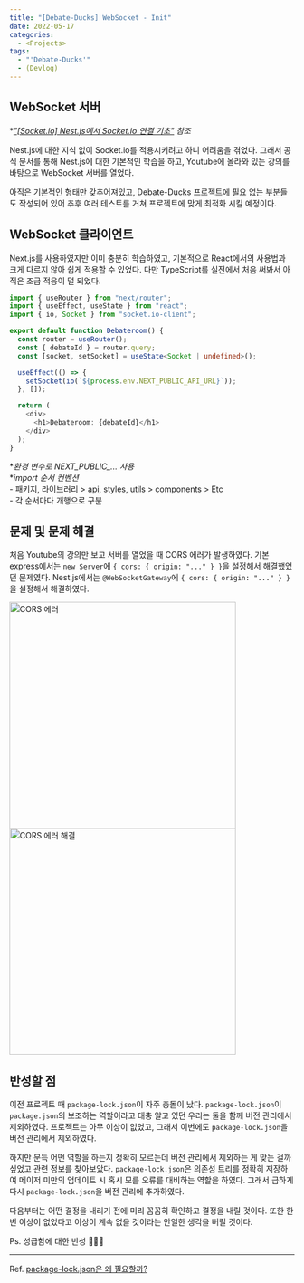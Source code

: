 ```yaml
---
title: "[Debate-Ducks] WebSocket - Init"
date: 2022-05-17
categories:
  - <Projects>
tags:
  - "'Debate-Ducks'"
  - (Devlog)
---
```


## WebSocket 서버

\*_["[Socket.io] Nest.js에서 Socket.io 연결 기초"](/posts/studies/socket.io/socket.io-nest.js) 참조_

Nest.js에 대한 지식 없이 Socket.io를 적용시키려고 하니 어려움을 겪었다. 그래서 공식 문서를 통해 Nest.js에 대한 기본적인 학습을 하고, Youtube에 올라와 있는 강의를 바탕으로 WebSocket 서버를 열었다.

아직은 기본적인 형태만 갖추어져있고, Debate-Ducks 프로젝트에 필요 없는 부분들도 작성되어 있어 추후 여러 테스트를 거쳐 프로젝트에 맞게 최적화 시킬 예정이다.

## WebSocket 클라이언트

Next.js를 사용하였지만 이미 충분히 학습하였고, 기본적으로 React에서의 사용법과 크게 다르지 않아 쉽게 적용할 수 있었다. 다만 TypeScript를 실전에서 처음 써봐서 아직은 조금 적응이 덜 되었다.

```ts
import { useRouter } from "next/router";
import { useEffect, useState } from "react";
import { io, Socket } from "socket.io-client";

export default function Debateroom() {
  const router = useRouter();
  const { debateId } = router.query;
  const [socket, setSocket] = useState<Socket | undefined>();

  useEffect(() => {
    setSocket(io(`${process.env.NEXT_PUBLIC_API_URL}`));
  }, []);

  return (
    <div>
      <h1>Debateroom: {debateId}</h1>
    </div>
  );
}
```

\*_환경 변수로 NEXT_PUBLIC\_... 사용_  
\*_import 순서 컨벤션_  
\- 패키지, 라이브러리 > api, styles, utils > components > Etc  
\- 각 순서마다 개행으로 구분

## 문제 및 문제 해결

처음 Youtube의 강의만 보고 서버를 열었을 때 CORS 에러가 발생하였다. 기본 express에서는 `new Server`에 `{ cors: { origin: "..." } }`을 설정해서 해결했었던 문제였다. Nest.js에서는 `@WebSocketGateway`에 `{ cors: { origin: "..." } }`을 설정해서 해결하였다.

<img width="400" alt="CORS 에러" src="https://user-images.githubusercontent.com/84524514/168922191-7982a7bd-418e-45a3-b390-021ee9e06b91.png">

<img width="400" alt="CORS 에러 해결" src="https://user-images.githubusercontent.com/84524514/168922409-6cc999cd-3592-4402-a5d7-e99aaf5ab40d.png">

## 반성할 점

이전 프로젝트 때 `package-lock.json`이 자주 충돌이 났다. `package-lock.json`이 `package.json`의 보조하는 역할이라고 대충 알고 있던 우리는 둘을 함께 버전 관리에서 제외하였다. 프로젝트는 아무 이상이 없었고, 그래서 이번에도 `package-lock.json`을 버전 관리에서 제외하였다.

하지만 문득 어떤 역할을 하는지 정확히 모르는데 버전 관리에서 제외하는 게 맞는 걸까 싶었고 관련 정보를 찾아보았다. `package-lock.json`은 의존성 트리를 정확히 저장하여 메이저 미만의 업데이트 시 혹시 모를 오류를 대비하는 역할을 하였다. 그래서 급하게 다시 `package-lock.json`을 버전 관리에 추가하였다.

다음부터는 어떤 결정을 내리기 전에 미리 꼼꼼히 확인하고 결정을 내릴 것이다. 또한 한 번 이상이 없었다고 이상이 계속 없을 것이라는 안일한 생각을 버릴 것이다.

Ps. 성급함에 대한 반성 🙏🙏🙏

---

Ref. [package-lock.json은 왜 필요할까?](https://hyunjun19.github.io/2018/03/23/package-lock-why-need/)
